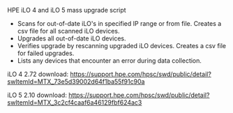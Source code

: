 HPE iLO 4 and iLO 5 mass upgrade script
- Scans for out-of-date iLO's in specified IP range or from file. Creates a csv file for all scanned iLO devices.
- Upgrades all out-of-date iLO devices.
- Verifies upgrade by rescanning upgraded iLO devices. Creates a csv file for failed upgrades.
- Lists any devices that encounter an error during data collection.


iLO 4 2.72 download: https://support.hpe.com/hpsc/swd/public/detail?swItemId=MTX_73e5d39002d64f1ba55f91c90a

iLO 5 2.10 download: https://support.hpe.com/hpsc/swd/public/detail?swItemId=MTX_3c2cf4caaf6a46129fbf624ac3
